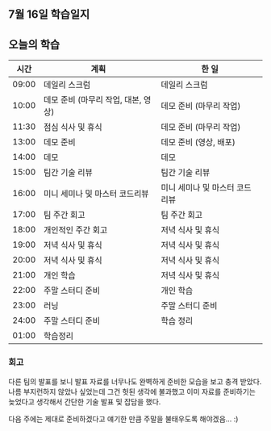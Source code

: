 ## 7월 16일 학습일지

## 오늘의 학습

| 시간  | 계획                                | 한 일                          |
| ----- | ----------------------------------- | ------------------------------ |
| 09:00 | 데일리 스크럼                       | 데일리 스크럼                  |
| 10:00 | 데모 준비 (마무리 작업, 대본, 영상) | 데모 준비 (마무리 작업)        |
| 11:30 | 점심 식사 및 휴식                   | 데모 준비 (마무리 작업)        |
| 13:00 | 데모 준비                           | 데모 준비 (영상, 배포)         |
| 14:00 | 데모                                | 데모                           |
| 15:00 | 팀간 기술 리뷰                      | 팀간 기술 리뷰                 |
| 16:00 | 미니 세미나 및 마스터 코드리뷰      | 미니 세미나 및 마스터 코드리뷰 |
| 17:00 | 팀 주간 회고                        | 팀 주간 회고                   |
| 18:00 | 개인적인 주간 회고                  | 저녁 식사 및 휴식              |
| 19:00 | 저녁 식사 및 휴식                   | 저녁 식사 및 휴식              |
| 20:00 | 저녁 식사 및 휴식                   | 저녁 식사 및 휴식              |
| 21:00 | 개인 학습                           | 저녁 식사 및 휴식              |
| 22:00 | 주말 스터디 준비                    | 개인 학습                      |
| 23:00 | 러닝                                | 주말 스터디 준비               |
| 24:00 | 주말 스터디 준비                    | 학습 정리                      |
| 01:00 | 학습정리                            |                                |

### 회고

다른 팀의 발표를 보니 발표 자료를 너무나도 완벽하게 준비한 모습을 보고 충격 받았다.  
나름 부지런하지 않았나 싶었는데 그건 헛된 생각에 불과했고 이미 자료를 준비하기는 늦었다고 생각해서 간단한 기술 발표 및 잡담을 했다.

다음 주에는 제대로 준비하겠다고 얘기한 만큼 주말을 불태우도록 해야겠음... :)
